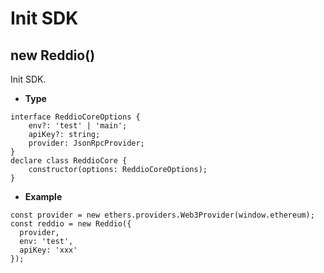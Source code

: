 # Init SDK

## new Reddio()

Init SDK.

- **Type**

```tsx
interface ReddioCoreOptions {
    env?: 'test' | 'main';
    apiKey?: string;
    provider: JsonRpcProvider;
}
declare class ReddioCore {
    constructor(options: ReddioCoreOptions);
}
```

- **Example**

```tsx
const provider = new ethers.providers.Web3Provider(window.ethereum);
const reddio = new Reddio({
  provider,
  env: 'test',
  apiKey: 'xxx'
});
```